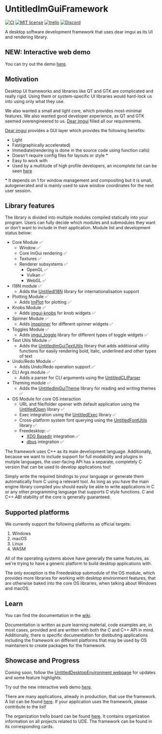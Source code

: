 # UntitledImGuiFramework
[![CI](https://github.com/MadLadSquad/UntitledImGuiFramework/actions/workflows/ci.yaml/badge.svg?branch=master)](https://github.com/MadLadSquad/UntitledImGuiFramework/actions/workflows/ci.yaml)
[![MIT license](https://img.shields.io/badge/License-MIT-blue.svg)](https://lbesson.mit-license.org/)
[![trello](https://img.shields.io/badge/Trello-UDE-blue])](https://trello.com/b/HmfuRY2K/untitleddesktop)
[![Discord](https://img.shields.io/discord/717037253292982315.svg?label=&logo=discord&logoColor=ffffff&color=7389D8&labelColor=6A7EC2)](https://discord.gg/4wgH8ZE)

A desktop software development framework that uses dear imgui as its UI and rendering library.

## NEW: Interactive web demo
You can try out the demo [here](https://uimgui.madladsquad.com).

## Motivation
Desktop UI frameworks and libraries like QT and GTK are complicated and really rigid. Using them or system-specific UI libraries
would hard-lock us into using only what they use. 

We also wanted a small and light core, which provides most-minimal features. We also wanted good developer experience, as 
QT and GTK seemed overengineered to us. [Dear imgui](https://github.com/ocornut/imgui) filled all our requirements.

[Dear imgui](https://github.com/ocornut/imgui) provides a GUI layer which provides the following benefits:

- Light
- Fast(graphically accelerated)
- Immediate(rendering is done in the source code using function calls)
- Doesn't require config files for layouts or style \*
- Easy to work with
- Used by a multitude of high profile developers, an incomplete list can be seen [here](https://github.com/ocornut/imgui/wiki/Software-using-dear-imgui)

\* It depends on 1 for window management and compositing but it is small, autogenerated and is mainly used to save window 
coordinates for the next user session.

## Library features
The library is divided into multiple modules compiled statically into your program. Users can fully decide which modules 
and submodules they want or don't want to include in their application. Module list and development status below:

- Core Module ✅
  - Window ✅
  - Core ImGui rendering ✅
  - Textures ✅
  - Renderer subsystems ✅
    - OpenGL ✅
    - Vulkan ✅
    - WebGL ✅
- I18N module ✅
  - Adds the [UntitledI18N](https://github.com/MadLadSquad/UntitledI18N) library for internationalisation support
- Plotting Module ✅
  - Adds [ImPlot](https://github.com/epezent/implot) for plotting ✅
- Knobs Module ✅
  - Adds [imgui-knobs](https://github.com/altschuler/imgui-knobs) for knob widgets ✅
- Spinner Module ✅
  - Adds [imspinner](https://github.com/dalerank/imspinner) for different spinner widgets ✅
- Toggles Module ✅
  - Adds [imgui_toggle](https://github.com/cmdwtf/imgui_toggle) library for different types of toggle widgets ✅
- Text Utils Module ✅
  - Adds the [UntitledImGuiTextUtils](https://github.com/MadLadSquad/UntitledImGuiTextUtils) library that adds additional utility 
functions for easily rendering bold, italic, underlined and other types of text
- Undo/Redo Module ✅
  - Adds Undo/Redo operation support ✅
- CLI Args module ✅
  - Adds a parser for CLI arguments using the [UntitledCLIParser](https://github.com/MadLadSquad/UntitledCLIParser)
- Theming module ✅
  - Adds the [UntitledImGuiTheme](https://github.com/MadLadSquad/UntitledImGuiTheme) library for reading and writing themes ✅
- OS Module for core OS interaction
  - URL and file/folder opener with default application using the [UntitledOpen](https://github.com/MadLadSquad/UntitledOpen) library ✅
  - Exec integration using the [UntitledExec](https://github.com/MadLadSquad/UntitledExec) library ✅
  - Cross-platform system font querying using the [UntitledFontUtils](https://github.com/MadLadSquad/UntitledFontUtils) library ✅
  - Freedesktop: ✅
    - [XDG Basedir](https://specifications.freedesktop.org/basedir-spec/basedir-spec-latest.html) integration ✅
    - [dbus](https://www.freedesktop.org/wiki/Software/dbus/) integration ✅

The framework uses C++ as its main development language. Additionally, because we want to include support for full modability and 
plugins in mutiple languages, the user-facing API has a separate, completely C version that can be used to develop 
applications too!

Simply write the required bindings to your language or generate them automatically from C using a relevant tool. As long as 
you have the main engine library compiled you should easily be able to write applications in C or any other programming 
language that supports C style functions. C and C++ ABI stability of the core is generally guaranteed.

## Supported platforms
We currently support the following platforms as official targets:

1. Windows
1. macOS
1. Linux
1. WASM

All of the operating systems above have generally the same features, as we're trying to have a generic platform to build desktop applications with. 

The only exception is the Freedesktop submodule of the OS module, which provides more libraries for working with desktop environment features, that are 
otherwise baked into the core OS libraries, when talking about Windows and macOS.

## Learn
You can find the documentation in the [wiki](https://github.com/MadLadSquad/UntitledImGuiFramework/wiki).

Documentation is written as pure learning material, code examples are, in most cases, provided and are written with both 
the C and C++ API in mind. Additionally, there is specific documentation for distibuting applications including the 
framework on different platforms that may be used by OS maintainers to create packages for the framework.

## Showcase and Progress
Coming soon, follow the [UntitledDesktopEnvironment webpage](https://madladsquad.com/desktop) for updates 
and some feature highlights.

Try out the new interactive web demo [here](https://uimgui.madladsquad.com/).

There are many applications, already in production, that use the framework. A list can be found 
[here](https://github.com/MadLadSquad/UntitledImGuiFramework/wiki/Applications-using-the-framework). If your application 
uses the framework, please contribute to the list!

The organization trello board can be found [here](https://trello.com/b/HmfuRY2K/untitleddesktop). It
contains organization information on all projects related to UDE. The framework can be found in its corresponding cards.

